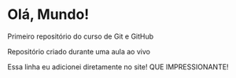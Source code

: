 # Olá, Mundo!
 Primeiro repositório do curso de Git e GitHub

 Repositório criado durante uma aula ao vivo


Essa linha eu  adicionei  diretamente no site!  QUE IMPRESSIONANTE!
